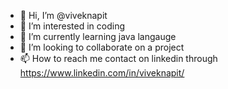 - 👋 Hi, I’m @viveknapit
- 👀 I’m interested in coding
- 🌱 I’m currently learning java langauge
- 💞️ I’m looking to collaborate on a project
- 📫 How to reach me contact on linkedin through https://www.linkedin.com/in/viveknapit/

<!---
viveknapit/viveknapit is a ✨ special ✨ repository because its `README.md` (this file) appears on your GitHub profile.
You can click the Preview link to take a look at your changes.
--->
